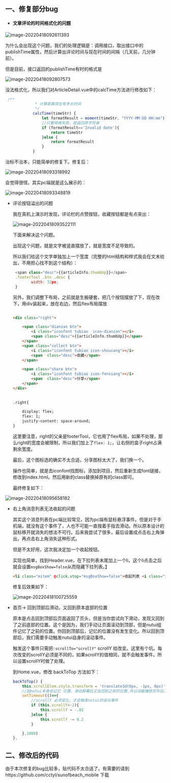 ## 一、修复部分bug

- #### 文章评论的时间格式化的问题

![image-20220418092611393](29.修复bug以及优化ui.assets/image-20220418092611393.png) 

为什么会出现这个问题，我们的处理逻辑是：调用接口，取出接口中的publishTime属性，然后计算出评论时间与现在时间的间隔（几天前，几分钟前）。

但是目前，接口返回的publishTime有时的格式是

![image-20220418092807573](29.修复bug以及优化ui.assets/image-20220418092807573.png) 

没法格式化，所以我们对ArticleDetail.vue中的calcTime方法进行修改如下：

```javascript
 /**
             * 计算距离现在有多长时间
             */
            calcTime(timeStr) {
                let formatResult = moment(timeStr, "YYYY-MM-DD HH:mm").fromNow()
                //只要转换失败，就返回原字符串
                if (formatResult=='Invalid date'){
                    return timeStr
                }else {
                    return formatResult
                }
            }
```

治标不治本，只能简单的修复下。修复后：

![image-20220418093318992](29.修复bug以及优化ui.assets/image-20220418093318992.png) 

会觉得很怪。其实pc端就是这么展示的：

![image-20220418093348819](29.修复bug以及优化ui.assets/image-20220418093348819.png) 

- 评论按钮溢出的问题

  我在真机上演示时发现，评论栏的点赞按钮，收藏按钮都是有点突出：

  ![image-20220418093522111](29.修复bug以及优化ui.assets/image-20220418093522111.png) 

  下面来解决这个问题。

  出现这个问题，就是文字被竖直摆放了，就是宽度不足导致的。

  所以我们给这个文字单独加上一个宽度（完整的html结构和样式我会在文末给出，不用担心找不到这个结构）：

  ```javascript
   <span class="desc">{{articleInfo.thumbUp}}</span>   
   .footerTool .btn .desc {
          width: 32px;
   }
  ```

  另外，我们调整下布局，之前就是生搬硬套，把几个按钮摆放了下，现在改下，用div装起来，放在右边，然后flex布局摆放

  ```html
  
  <div class="right">
  
      <span class="dianzan btn">
          <i class="iconfont tubiao  icon-dianzan"></i>
          <span class="desc">{{articleInfo.thumbUp}}</span>
      </span>
      <span class="collect btn">
          <i class="iconfont tubiao icon-shoucang"></i>
          <span  class="desc">收藏</span>
      </span>
  
      <span class="share btn">
          <i class="iconfont tubiao icon-fenxiang"></i>
          <span  class="desc">分享</span>
      </span>
  </div>
              
              
  .right{
  
      display: flex;
      flex: 1;
      justify-content: space-around;
  }
  ```

  这里要注意，right的父亲是footerTool，它也用了flex布局，如果不处理，那么right的宽度会被限制，所以我们加上了`flex: 1;`，让右侧的盒子right占满剩余宽度。

  最后，这个图标选的确实不太合适，分享图标太大了，我们换一个。

  操作也简单，就是去iconfont找图标，添加到项目，然后重新生成font链接，修改到index.html。然后用新的class替换掉原有的class即可。

  最终修复如下：

![image-20220418095658182](29.修复bug以及优化ui.assets/image-20220418095658182.png) 



- 右上角消息列表无法收起的问题

  其实这个消息列表在pc端比较常见，因为pc端有鼠标悬浮事件。但是对于手机端，就没有这个事件了，人也不可能一直按着手指去滑动。所以原本设计的鼠标移开就消失的想法不可行。后来我尝试了很多，最后设置成点击右上角弹出，再点击右上角消失这种形式。

  但是不太好用，这次我决定加一个收起按钮。

  实现也简单，找到Header.vue，在下拉列表末尾加上一个li，这个li点击之后就会设置`msgBoxShow=false`从而隐藏下拉列表。】

  ```html
  <li class="mitem" @click.stop="msgBoxShow=false">收起列表 <i class="iconfont icon-anniu_jiantoushouqi_o"></i></li>
  
  ```

  修复后效果如下：

  ![image-20220418100725559](29.修复bug以及优化ui.assets/image-20220418100725559.png) 

- 首页-> 回到顶部后滑动，又回到原本底部的位置

  原本是点击回到顶部后页面返回了页头，但是当你尝试向下滑动，发现又回到了之前底部的位置。这个是因为，我们手动让页面滚动到顶部，但是nutui组件记忆了之前的位置。你回到顶部后，记忆的位置没有发生变化。所以回到顶部后，我们需要手动触发nutui自身的滚动事件。

  触发这个事件只需把`:scrollTo="scrollY"` scrollY 给改变。这里有个坑。每次改变的scrollY必须是不同的，如果scrollY的值相同，就不会触发事件。所以设置scrollY时做了处理。

  到Home.vue，修改 backToTop 方法如下：

  ```javascript
  backToTop() {
      this.scrollElem.style.transform = 'translate3d(0px, -1px, 0px)'
      //因nutui本身会记忆 位置，滑动屏幕后又会回到之前的位置,所以动画播放完毕后，需要触发滚动事件，使的nutui记忆的位置与当前位置同步
      setTimeout(()=>{
          //scrollY 必须变化，才会触发nutui的滚动事件
          if (this.scrollY<-2){
              this.scrollY = -.02
          }else {
              this.scrollY -= 0.2
          }
  
      },1000)
  },
  ```





## 二、修改后的代码

由于本次修复的bug比较多，贴代码不太合适了。有需要的请到https://github.com/cctyl/sunofbeach_mobile  下载

